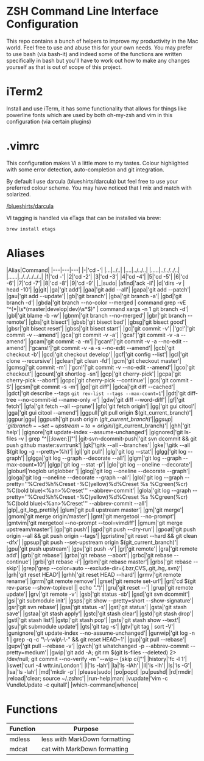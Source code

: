 # ZSH Command Line Interface Configuration #

This repo contains a bunch of helpers to improve my productivity in the Mac world.  Feel free to use and abuse this for your own needs.  You may prefer to use bash (via bash-it) and indeed some of the functions are written specifically in bash but you'll have to work out how to make any changes yourself as that is out of scope of this project. 

# iTerm2 #

Install and use iTerm, it has some functionality that allows for things like powerline fonts which are used by both oh-my-zsh and vim in this configuration (via certain plugins)

# .vimrc #

This configuration makes Vi a little more to my tastes.  Colour highlighted with some error detection, auto-completion and git integration.

By default I use darcula (blueshirts/darcula) but feel free to use your preferred colour scheme.  You may have noticed that I mix and match with solarized. 

[/blueshirts/darcula](https://github.com/blueshirts/darcula)

VI tagging is handled via eTags that can be installed via brew:

```brew install etags```

# Aliases #

|Alias|Command|
|---|---|---|
|-|'cd -'|
|...|../..|
|....|../../..|
|.....|../../../..|
|......|../../../../..|
|1|'cd -'|
|2|'cd -2'|
|3|'cd -3'|
|4|'cd -4'|
|5|'cd -5'|
|6|'cd -6'|
|7|'cd -7'|
|8|'cd -8'|
|9|'cd -9'|
|_|sudo|
|afind|'ack -il'|
|d|'dirs -v | head -10'|
|g|git|
|ga|'git add'|
|gaa|'git add --all'|
|gapa|'git add --patch'|
|gau|'git add --update'|
|gb|'git branch'|
|gba|'git branch -a'|
|gbd|'git branch -d'|
|gbda|'git branch --no-color --merged \| command grep -vE "^(\*|\s*(master|develop|dev)\s*$)" \| command xargs -n 1 git branch -d'|
|gbl|'git blame -b -w'|
|gbnm|'git branch --no-merged'|
|gbr|'git branch --remote'|
|gbs|'git bisect'|
|gbsb|'git bisect bad'|
|gbsg|'git bisect good'|
|gbsr|'git bisect reset'|
|gbss|'git bisect start'|
|gc|'git commit -v'|
|'gc!'|'git commit -v --amend'|
|gca|'git commit -v -a'|
|'gca!'|'git commit -v -a --amend'|
|gcam|'git commit -a -m'|
|'gcan!'|'git commit -v -a --no-edit --amend'|
|'gcans!'|'git commit -v -a -s --no-edit --amend'|
|gcb|'git checkout -b'|
|gcd|'git checkout develop'|
|gcf|'git config --list'|
|gcl|'git clone --recursive'|
|gclean|'git clean -fd'|
|gcm|'git checkout master'|
|gcmsg|'git commit -m'|
|'gcn!'|'git commit -v --no-edit --amend'|
|gco|'git checkout'|
|gcount|'git shortlog -sn'|
|gcp|'git cherry-pick'|
|gcpa|'git cherry-pick --abort'|
|gcpc|'git cherry-pick --continue'|
|gcs|'git commit -S'|
|gcsm|'git commit -s -m'|
|gd|'git diff'|
|gdca|'git diff --cached'|
|gdct|'git describe --tags `git rev-list --tags --max-count=1`'|
|gdt|'git diff-tree --no-commit-id --name-only -r'|
|gdw|'git diff --word-diff'|
|gf|'git fetch'|
|gfa|'git fetch --all --prune'|
|gfo|'git fetch origin'|
|gg|'git gui citool'|
|gga|'git gui citool --amend'|
|ggpull|'git pull origin $(git\_current\_branch)'|
|ggpur|ggu|
|ggpush|'git push origin $(git\_current\_branch)'|
|ggsup|'git branch --set-upstream-to=origin/$(git\_current\_branch)'|
|ghh|'git help'|
|gignore|'git update-index --assume-unchanged'|
|gignored|'git ls-files -v | grep "^[[:lower:]]"'|
|git-svn-dcommit-push|'git svn dcommit && git push github master:svntrunk'|
|gk|'\gitk --all --branches'|
|gke|'\gitk --all $(git log -g --pretty=%h)'|
|gl|'git pull'|
|glg|'git log --stat'|
|glgg|'git log --graph'|
|glgga|'git log --graph --decorate --all'|
|glgm|'git log --graph --max-count=10'|
|glgp|'git log --stat -p'|
|glo|'git log --oneline --decorate'|
|globurl|'noglob urlglobber '|
|glog|'git log --oneline --decorate --graph'|
|gloga|'git log --oneline --decorate --graph --all'|
|glol|'git log --graph --pretty='\'%Cred%h%Creset -%C(yellow)%d%Creset %s %Cgreen(%cr) %C(bold blue)<%an>%Creset'\'' --abbrev-commit'|
|glola|'git log --graph --pretty='\'%Cred%h%Creset -%C(yellow)%d%Creset %s %Cgreen(%cr) %C(bold blue)<%an>%Creset'\'' --abbrev-commit --all'|
|glp|\_git\_log\_prettily|
|glum|'git pull upstream master'|
|gm|'git merge'|
|gmom|'git merge origin/master'|
|gmt|'git mergetool --no-prompt'|
|gmtvim|'git mergetool --no-prompt --tool=vimdiff'|
|gmum|'git merge upstream/master'|
|gp|'git push'|
|gpd|'git push --dry-run'|
|gpoat|'git push origin --all && git push origin --tags'|
|gpristine|'git reset --hard && git clean -dfx'|
|gpsup|'git push --set-upstream origin $(git\_current\_branch)'|
|gpu|'git push upstream'|
|gpv|'git push -v'|
|gr|'git remote'|
|gra|'git remote add'|
|grb|'git rebase'|
|grba|'git rebase --abort'|
|grbc|'git rebase --continue'|
|grbi|'git rebase -i'|
|grbm|'git rebase master'|
|grbs|'git rebase --skip'|
|grep|'grep  --color=auto --exclude-dir={.bzr,CVS,.git,.hg,.svn}'|
|grh|'git reset HEAD'|
|grhh|'git reset HEAD --hard'|
|grmv|'git remote rename'|
|grrm|'git remote remove'|
|grset|'git remote set-url'|
|grt|'cd $(git rev-parse --show-toplevel || echo ".")'|
|gru|'git reset --'|
|grup|'git remote update'|
|grv|'git remote -v'|
|gsb|'git status -sb'|
|gsd|'git svn dcommit'|
|gsi|'git submodule init'|
|gsps|'git show --pretty=short --show-signature'|
|gsr|'git svn rebase'|
|gss|'git status -s'|
|gst|'git status'|
|gsta|'git stash save'|
|gstaa|'git stash apply'|
|gstc|'git stash clear'|
|gstd|'git stash drop'|
|gstl|'git stash list'|
|gstp|'git stash pop'|
|gsts|'git stash show --text'|
|gsu|'git submodule update'|
|gts|'git tag -s'|
|gtv|'git tag | sort -V'|
|gunignore|'git update-index --no-assume-unchanged'|
|gunwip|'git log -n 1 | grep -q -c "\\-\\-wip\\-\\-" && git reset HEAD~1'|
|gup|'git pull --rebase'|
|gupv|'git pull --rebase -v'|
|gwch|'git whatchanged -p --abbrev-commit --pretty=medium'|
|gwip|'git add -A; git rm $(git ls-files --deleted) 2> /dev/null; git commit --no-verify -m "--wip-- [skip ci]"'|
|history|'fc -l 1'|
|iswet|'curl -4 wttr.in/London'|
|l|'ls -lah'|
|la|'ls -lAh'|
|ll|'ls -lh'|
|ls|'ls -G'|
|lsa|'ls -lah'|
|md|'mkdir -p'|
|please|sudo|
|po|popd|
|pu|pushd|
|rd|rmdir|
|reload|'clear; source ~/.zshrc'|
|run-help|man|
|vupdate|'vim -c VundleUpdate -c quitall'|
|which-command|whence|

# Functions #

|Function|Purpose|
|---|---|
|mdless | less with MarkDown formatting|
|mdcat | cat with MarkDown formatting|
